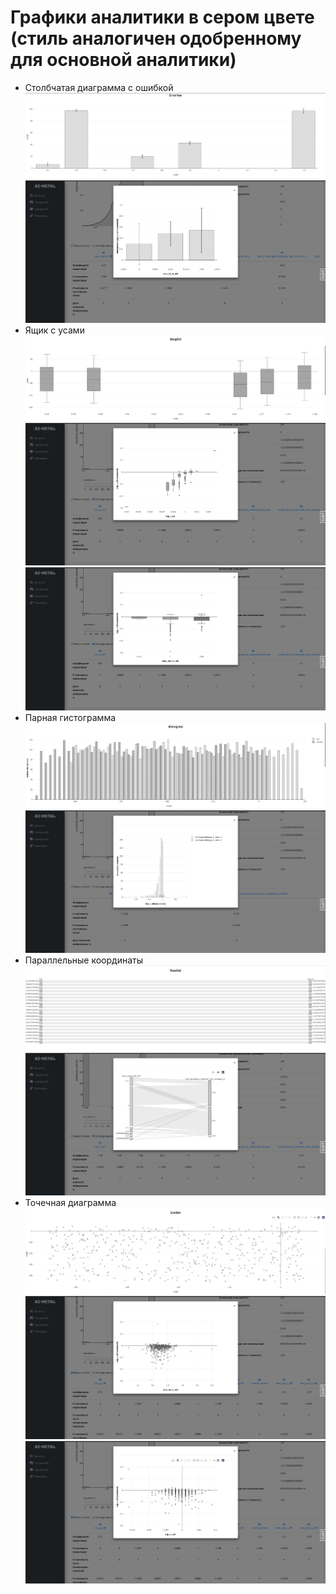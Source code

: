 # Графики аналитики в сером цвете (стиль аналогичен одобренному для основной аналитики)

- Столбчатая диаграмма с ошибкой
![only_error_bar.png](../pictures/grey_only_error_bar.png)
![aim_error_bar.png](../pictures/grey_aim_error_bar.png)
- Ящик с усами
![only_boxplot.png](../pictures/grey_only_boxplot.png)
![aim_boxplot_1.png](../pictures/grey_aim_boxplot_1.png)
![aim_boxplot_2.png](../pictures/grey_aim_boxplot_2.png)
- Парная гистограмма
![only_hist.png](../pictures/grey_only_hist.png)
![aim_hist.png](../pictures/grey_aim_hist.png)
- Параллельные координаты
![only_parallel.png](../pictures/grey_only_parallel.png)
![aim_parallel.png](../pictures/grey_aim_parallel.png)
- Точечная диаграмма
![only_scatter.png](../pictures/grey_only_scatter.png)
![aim_scatter_1.png](../pictures/grey_aim_scatter_1.png)
![aim_scatter_2.png](../pictures/grey_aim_scatter_2.png)

